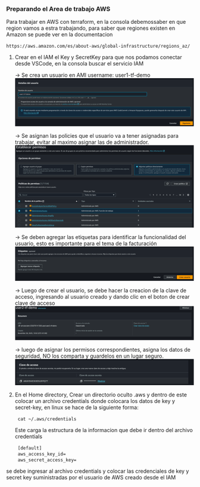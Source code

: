 ### Preparando el Area de trabajo AWS
Para trabajar en AWS con terraform, en la consola debemossaber en que region vamos a estra trabajando, para saber que regiones existen en Amazon se puede ver en la documentacion

    https://aws.amazon.com/es/about-aws/global-infrastructure/regions_az/

1. Crear en el IAM el Key y SecretKey para que nos podamos conectar desde VSCode, en la consola buscar el servicio IAM

    -> Se crea un usuario en AMI username: user1-tf-demo
    ![Alt text](image.png)

    -> Se asignan las policies que el usuario va a tener asignadas para trabajar, evitar al maximo asignar las de administrador.
    ![Alt text](image-1.png)

    -> Se deben agregar las etiquetas para identificar la funcionalidad del usuario, esto es importante para el tema de la facturación
    ![Alt text](image-2.png)

    -> Luego de crear el usuario, se debe hacer la creacion de la clave de acceso, ingresando al usuario creado y dando clic en el boton de crear clave de acceso
    ![Alt text](image-3.png)

    -> luego de asignar los permisos correspondientes, asigna los datos de seguridad, NO los comparta y guardelos en un lugar seguro.
    ![Alt text](image-4.png)

2. En el Home directory, Crear un directorio oculto .aws y dentro de este colocar un archivo credentials donde colocara los datos de key y secret-key, en linux se hace de la siguiente forma:

        cat ~/.aws/credentials

    Este carga la estructura de la informacion que debe ir dentro del archivo credentials

        [default]
        aws_access_key_id=
        aws_secret_access_key=

se debe ingresar al archivo credentials y colocar las credenciales de key y secret key suministradas por el usuario de AWS creado desde el IAM

